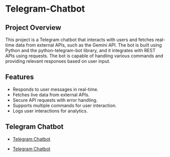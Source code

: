 # Telegram-Chatbot
## Project Overview
This project is a Telegram chatbot that interacts with users and fetches real-time data from external APIs, such as the Gemini API. The bot is built using Python and the python-telegram-bot library, and it integrates with REST APIs using requests. The bot is capable of handling various commands and providing relevant responses based on user input.

## Features
- Responds to user messages in real-time.
- Fetches live data from external APIs.
- Secure API requests with error handling.
- Supports multiple commands for user interaction.
- Logs user interactions for analytics.

## Telegram Chatbot
- <a href="https://github.com/MihirKumar1304/Telegram-Chatbot/blob/main/Telegram%20Chatbot.mp4">Telegram Chatbot</a>

- <a href="https://t.me/Gemini1304_bot">Telegram Chatbot</a>
